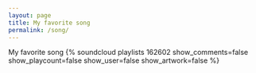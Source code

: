 ```yaml
---
layout: page
title: My favorite song
permalink: /song/
---
```

My favorite song
{% soundcloud playlists 162602 show_comments=false show_playcount=false show_user=false show_artwork=false %}
